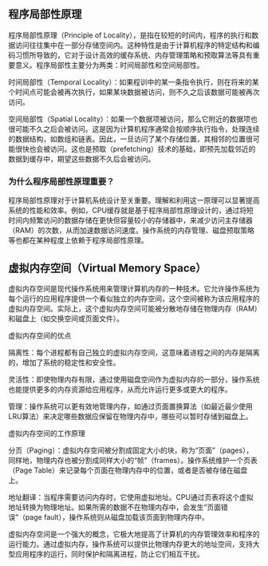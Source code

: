 ## 程序局部性原理

程序局部性原理（Principle of Locality），是指在较短的时间内，程序的执行和数据访问往往集中在一部分存储空间内。这种特性是由于计算机程序的特定结构和编码习惯所导致的，它对于设计高效的缓存系统、内存管理策略和预取算法等具有重要意义。程序局部性主要分为两类：时间局部性和空间局部性。

时间局部性（Temporal Locality）：如果程训中的某一条指令执行，则在将来的某个时间点可能会被再次执行，如果某块数据被访问，则不久之后该数据可能被再次访问。

空间局部性（Spatial Locality）：如果一个数据项被访问，那么它附近的数据项也很可能不久之后会被访问。这是因为计算机程序通常会按顺序执行指令，处理连续的数据结构，如数组和链表。因此，一旦访问了某个存储位置，其相邻的位置很可能很快也会被访问。这也是预取（prefetching）技术的基础，即预先加载邻近的数据到缓存中，期望这些数据不久后会被访问。

### 为什么程序局部性原理重要？

程序局部性原理对于计算机系统设计至关重要。理解和利用这一原理可以显著提高系统的性能和效率。例如，CPU缓存就是基于程序局部性原理设计的，通过将短时间内频繁访问的数据存储在更快但容量较小的存储器中，来减少访问主存储器（RAM）的次数，从而加速数据访问速度。操作系统的内存管理、磁盘预取策略等也都在某种程度上依赖于程序局部性原理。

## 虚拟内存空间（Virtual Memory Space）

虚拟内存空间是现代操作系统用来管理计算机内存的一种技术。它允许操作系统为每个运行的应用程序提供一个看似独立的内存空间，这个空间被称为该应用程序的虚拟内存空间。实际上，这个虚拟内存空间可能被分散地存储在物理内存（RAM）和磁盘上（如交换空间或页面文件）。

虚拟内存空间的优点

隔离性：每个进程都有自己独立的虚拟内存空间，这意味着进程之间的内存是隔离的，增加了系统的稳定性和安全性。

灵活性：即使物理内存有限，通过使用磁盘空间作为虚拟内存的一部分，操作系统也能提供更多的内存资源给应用程序，从而允许运行更多或更大的程序。

管理：操作系统可以更有效地管理内存，如通过页面置换算法（如最近最少使用LRU算法）来决定哪些数据应保留在物理内存中，哪些可以暂时存储到磁盘上。

虚拟内存空间的工作原理

分页（Paging）：虚拟内存空间被分割成固定大小的块，称为“页面”（pages），同样地，物理内存也被分割成同样大小的“帧”（frames）。操作系统维护一个页表（Page Table）来记录每个页面在物理内存中的位置，或者是否被存储在磁盘上。

地址翻译：当程序需要访问内存时，它使用虚拟地址。CPU通过页表将这个虚拟地址转换为物理地址。如果所需的数据不在物理内存中，会发生“页面错误”（page fault），操作系统则从磁盘加载该页面到物理内存中。

虚拟内存空间是一个强大的概念，它极大地提高了计算机的内存管理效率和程序的运行能力。通过虚拟内存，操作系统可以提供比物理内存更大的地址空间，支持大型应用程序的运行，同时保护和隔离进程，防止它们相互干扰。